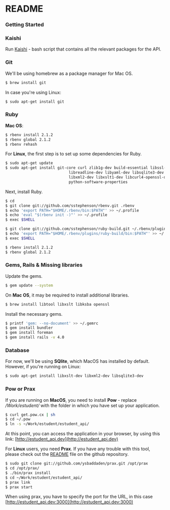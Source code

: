 # README #


### Getting Started ###

### Kaishi ###

Run [Kaishi](http://icalialabs.github.io/kaishi/) - bash script that contains all the relevant packages for the API.

### Git ###
We'll be using homebrew as a package manager for Mac OS.
```sh
$ brew install git
```
In case you're using Linux: 
```sh
$ sudo apt-get install git
```

### Ruby ###

**Mac OS**:
```sh
$ rbenv install 2.1.2
$ rbenv global 2.1.2
$ rbenv rehash
```

For **Linux**, the first step is to set up some dependencies for Ruby.
```sh
$ sudo apt-get update
$ sudo apt-get install git-core curl zlib1g-dev build-essential libssl-dev \
                            libreadline-dev libyaml-dev libsqlite3-dev sqlite3 \
                            libxml2-dev libxslt1-dev libcurl4-openssl-dev \
                            python-software-properties
```

Next, install Ruby.
```sh
$ cd
$ git clone git://github.com/sstephenson/rbenv.git .rbenv
$ echo 'export PATH="$HOME/.rbenv/bin:$PATH"' >> ~/.profile
$ echo 'eval "$(rbenv init -)"' >> ~/.profile
$ exec $SHELL

$ git clone git://github.com/sstephenson/ruby-build.git ~/.rbenv/plugins/ruby-build
$ echo 'export PATH="$HOME/.rbenv/plugins/ruby-build/bin:$PATH"' >> ~/.profile
$ exec $SHELL

$ rbenv install 2.1.2
$ rbenv global 2.1.2
```

### Gems, Rails & Missing libraries ###
Update the gems.
```sh
$ gem update --system
```

On **Mac OS**, it may be required to install additional libraries.
```sh
$ brew install libtool libxslt libksba openssl
```

Install the necessary gems.
```sh
$ printf 'gem: --no-document' >> ~/.gemrc
$ gem install bundler
$ gem install foreman
$ gem install rails -v 4.0
```

### Database ###

For now, we'll be using **SQlite**, which MacOS has installed by default. However, if you're running on Linux:
```sh
$ sudo apt-get install libxslt-dev libxml2-dev libsqlite3-dev
```

### Pow or Prax ###
If you are running on **MacOS**, you need to install **Pow** - replace */Work/estudent/* with the folder in which you have set up your application.
```sh
$ curl get.pow.cx | sh
$ cd ~/.pow
$ ln -s ~/Work/estudent/estudent_api/
```
At this point, you can access the application in your browser, by using this link: [http://estudent_api.dev](http://estudent_api.dev)

For **Linux** users, you need **Prax**. If you have any trouble with this tool, please check out the [README](https://github.com/ysbaddaden/prax/blob/master/README.rdoc) file on the github repository.

```sh
$ sudo git clone git://github.com/ysbaddaden/prax.git /opt/prax
$ cd /opt/prax/
$ ./bin/prax install  
$ cd ~/Work/estudent/estudent_api/
$ prax link
$ prax start
```
When using prax, you have to specify the port for the URL, in this case [http://estudent_api.dev:3000](http://estudent_api.dev:3000)